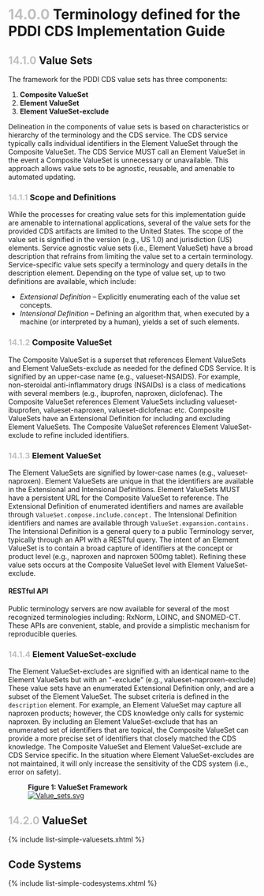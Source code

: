 
# <span style="color:silver"> 14.0.0 </span> Terminology defined for the PDDI CDS Implementation Guide

## <span style="color:silver"> 14.1.0 </span> Value Sets


The framework for the PDDI CDS value sets has three components:  

1. **Composite ValueSet**
2. **Element ValueSet**
3. **Element ValueSet-exclude**
 
Delineation in the components of value sets is based on characteristics or hierarchy of the terminology and the CDS service. The CDS service typically calls individual identifiers in the Element ValueSet through the Composite ValueSet. The CDS Service MUST call an Element ValueSet in the event a Composite ValueSet is unnecessary or unavailable. This approach allows value sets to be agnostic, reusable, and amenable to automated updating.

### <span style="color:silver"> 14.1.1 </span> Scope and Definitions

 While the processes for creating value sets for this implementation guide are amenable to international applications, several of the value sets for the provided CDS artifacts are limited to the United States. The scope of the value set is signified in the version (e.g., US 1.0) and jurisdiction (US) elements. Service agnostic value sets (i.e., Element ValueSet) have a broad description that refrains from limiting the value set to a certain terminology. Service-specific value sets specify a terminology and query details in the description element. Depending on the type of value set, up to two definitions are available, which include:
  
 
* *Extensional Definition* – Explicitly enumerating each of the value set concepts.
* *Intensional Definition* – Defining an algorithm that, when executed by a machine (or interpreted by a human), yields a set of such elements.
 

### <span style="color:silver"> 14.1.2 </span> Composite ValueSet
The Composite ValueSet is a superset that references Element ValueSets and Element ValueSets-exclude as needed for the defined CDS Service. It is signified by an upper-case name (e.g., valueset-NSAIDS). For example, non-steroidal anti-inflammatory drugs (NSAIDs) is a class of medications with several members (e.g., ibuprofen, naproxen, diclofenac). The Composite ValueSet references Element ValueSets including valueset-ibuprofen, valueset-naproxen, valueset-diclofenac etc. Composite ValueSets have an Extensional Definition for including and excluding Element ValueSets. The Composite ValueSet references Element ValueSet-exclude to refine included identifiers. 

### <span style="color:silver"> 14.1.3 </span> Element ValueSet
The Element ValueSets are signified by lower-case names (e.g., valueset-naproxen). Element ValueSets are unique in that the identifiers are available in the Extensional and Intensional Definitions. Element ValueSets MUST have a persistent URL for the Composite ValueSet to reference. The Extensional Definition of enumerated identifiers and names are available through `ValueSet.compose.include.concept.` The Intensional Definition identifiers and names are available through `ValueSet.expansion.contains.` The Intensional Definition is a general query to a public Terminology server, typically through an API with a RESTful query. The intent of an Element ValueSet is to contain a broad capture of identifiers at the concept or product level (e.g., naproxen and naproxen 500mg tablet). Refining these value sets occurs at the Composite ValueSet level with Element ValueSet-exclude.  

#### RESTful API
Public terminology servers are now available for several of the most recognized terminologies including: RxNorm, LOINC, and SNOMED-CT. These APIs are convenient, stable, and provide a simplistic mechanism for reproducible queries. 

### <span style="color:silver"> 14.1.4 </span> Element ValueSet-exclude
The Element ValueSet-excludes are signified with an identical name to the Element ValueSets but with an "-exclude" (e.g., valueset-naproxen-exclude) These value sets have an enumerated Extensional Definition only, and are a subset of the Element ValueSet. The subset criteria is defined in the `description` element. For example, an Element ValueSet may capture all naproxen products; however, the CDS knowledge only calls for systemic naproxen. By including an Element ValueSet-exclude that has an enumerated set of identifiers that are topical, the Composite ValueSet can provide a more precise set of identifiers that closely matched the CDS knowledge. The Composite ValueSet and Element ValueSet-exclude are CDS Service specific. In the situation where Element ValueSet-excludes are not maintained, it will only increase the sensitivity of the CDS system (i.e., error on safety).


<figure class="figure">
<figcaption class="figure-caption"><strong>Figure 1: ValueSet Framework </strong></figcaption>
  <a href = "assets/images/Value_sets.svg" target ="_blank" > <img src="assets/images/Value_sets.svg" class="figure-img img-responsive img-rounded center-block" alt="Value_sets.svg" /></a>
</figure>

## <span style="color:silver"> 14.2.0 </span> ValueSet

{% include list-simple-valuesets.xhtml %} 

<p/><p/>


## Code Systems



{% include list-simple-codesystems.xhtml %} 

<p/><p/>



